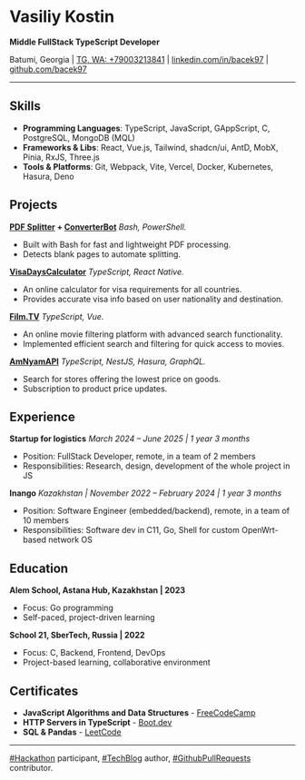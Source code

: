 # Vasiliy Kostin

**Middle FullStack TypeScript Developer**

Batumi, Georgia | [TG, WA: +79003213841](https://t.me/liliammo) | [linkedin.com/in/bacek97](https://linkedin.com/in/bacek97) | [github.com/bacek97](https://github.com/bacek97)

***
## Skills

* **Programming Languages**: TypeScript, JavaScript, GAppScript, C, PostgreSQL, MongoDB (MQL)
* **Frameworks & Libs**: React, Vue.js, Tailwind, shadcn/ui, AntD, MobX, Pinia, RxJS, Three.js
* **Tools & Platforms**: Git, Webpack, Vite, Vercel, Docker, Kubernetes, Hasura, Deno

## Projects

**[PDF Splitter](https://github.com/bacek97/pdf_splitter_by_blanks) + [ConverterBot](https://t.me/convert2pdf_pwrd_by_msoffice_bot)** 
*Bash, PowerShell.*

* Built with Bash for fast and lightweight PDF processing.  
* Detects blank pages to automate splitting.    

**[VisaDaysCalculator]()** 
*TypeScript, React Native.*

* An online calculator for visa requirements for all countries.  
* Provides accurate visa info based on user nationality and destination.

**[Film.TV]()** 
*TypeScript, Vue.*

* An online movie filtering platform with advanced search functionality.  
* Implemented efficient search and filtering for quick access to movies.   

**[AmNyamAPI]()** *TypeScript, NestJS, Hasura, GraphQL.*

* Search for stores offering the lowest price on goods.  
* Subscription to product price updates.  

## Experience
**Startup for logistics** *March 2024 – June 2025 | 1 year 3 months*  
* Position: FullStack Developer, remote, in a team of 2 members  
* Responsibilities: Research, design, development of the whole project in JS

**Inango** *Kazakhstan | November 2022 – February 2024 | 1 year 3 months*  
* Position: Software Engineer (embedded/backend), remote, in a team of 10 members  
* Responsibilities: Software dev in C11, Go, Shell for custom OpenWrt-based network OS

## Education

**Alem School, Astana Hub, Kazakhstan | 2023**  
* Focus: Go programming  
* Self-paced, project-driven learning

**School 21, SberTech, Russia | 2022**  
* Focus: C, Backend, Frontend, DevOps  
* Project-based learning, collaborative environment  

## Certificates

* **JavaScript Algorithms and Data Structures** - [FreeCodeCamp](https://www.freecodecamp.org/bacek97)
* **HTTP Servers in TypeScript** - [Boot.dev](https://www.boot.dev/u/bacek97)
* **SQL & Pandas** - [LeetCode](https://leetcode.com/u/bacek97/)

***
[#Hackathon](https://vk.com/search/statuses?c[q]=%23Hackathon) participant, 
[#TechBlog](https://www.linkedin.com/in/bacek97/) author,
[#GithubPullRequests](https://github.com/bacek97/bacek97/pulls) contributor.  
